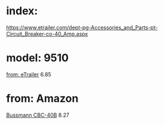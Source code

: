 # index:
https://www.etrailer.com/dept-pg-Accessories_and_Parts-pt-Circuit_Breaker-co-40_Amp.aspx

# model: 9510
[from: eTrailer](https://www.etrailer.com/Accessories-and-Parts/Pollak/9510.html)
6.85

# from: Amazon
[Bussmann CBC-40B](https://www.amazon.com/Bussmann-CBC-40B-Circuit-Automotive-Terminals/dp/B001PYN8OK)
8.27
